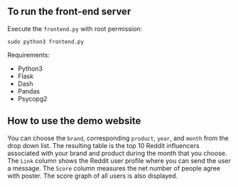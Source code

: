 ## To run the front-end server

Execute the `frontend.py` with root permission:

`sudo python3 frontend.py`

Requirements:
- Python3
- Flask
- Dash
- Pandas
- Psycopg2

## How to use the demo website

You can choose the `brand`, corresponding `product`, `year`, and `month` from the drop down list. The resulting table is the top 10 Reddit influencers associated with your brand and product during the month that you choose. The `Link` column shows the Reddit user profile where you can send the user a message. The `Score` column measures the net number of people agree with poster. The score graph of all users is also displayed.